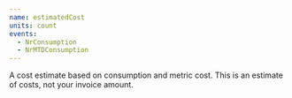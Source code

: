 ```yaml
---
name: estimatedCost
units: count
events:
  - NrConsumption
  - NrMTDConsumption
---
```


A cost estimate based on consumption and metric cost. This is an estimate of costs, not your invoice amount.